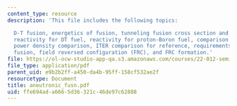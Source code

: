 ```yaml
---
content_type: resource
description: 'This file includes the following topics:

  D-T fusion, energetics of fusion, tunneling fusion cross section and reactivity,
  reactivity for DT fuel, reactivity for proton-Boron fuel, comparison reactivities,
  power density comparison, ITER comparison for reference, requirements for aneutronic
  fusion, field reversed configuration (FRC), and FRC formation.'
file: https://ol-ocw-studio-app-qa.s3.amazonaws.com/courses/22-012-seminar-fusion-and-plasma-physics-spring-2006/ffe694ada6665d36321c46de97c62888_aneutronic_fusn.pdf
file_type: application/pdf
parent_uid: e9b2b2ff-a450-da4b-95ff-158cf532ae2f
resourcetype: Document
title: aneutronic_fusn.pdf
uid: ffe694ad-a666-5d36-321c-46de97c62888
---
```

